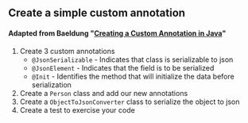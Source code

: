 ## Create a simple custom annotation

#### Adapted from Baeldung "[Creating a Custom Annotation in Java](https://www.baeldung.com/java-custom-annotation)"

1. Create 3 custom annotations
   * `@JsonSerializable` - Indicates that class is serializable to json
   * `@JsonElement` - Indicates that the field is to be serialized
   * `@Init` - Identifies the method that will initialize the data before serialization
1. Create a `Person` class and add our new annotations
1. Create a `ObjectToJsonConverter` class to serialize the object to json
1. Create a test to exercise your code
